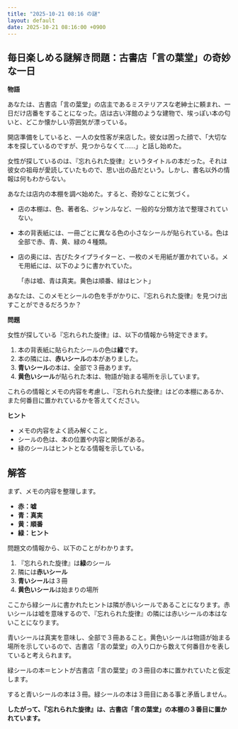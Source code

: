 ```yaml
---
title: "2025-10-21 08:16 の謎"
layout: default
date: 2025-10-21 08:16:00 +0900
---
```

## 毎日楽しめる謎解き問題：古書店「言の葉堂」の奇妙な一日

**物語**

あなたは、古書店「言の葉堂」の店主であるミステリアスな老紳士に頼まれ、一日だけ店番をすることになった。店は古い洋館のような建物で、埃っぽい本の匂いと、どこか懐かしい雰囲気が漂っている。

開店準備をしていると、一人の女性客が来店した。彼女は困った顔で、「大切な本を探しているのですが、見つからなくて……」と話し始めた。

女性が探しているのは、『忘れられた旋律』というタイトルの本だった。それは彼女の祖母が愛読していたもので、思い出の品だという。しかし、書名以外の情報は何もわからない。

あなたは店内の本棚を調べ始めた。すると、奇妙なことに気づく。

*   店の本棚は、色、著者名、ジャンルなど、一般的な分類方法で整理されていない。
*   本の背表紙には、一冊ごとに異なる色の小さなシールが貼られている。色は全部で赤、青、黄、緑の４種類。
*   店の奥には、古びたタイプライターと、一枚のメモ用紙が置かれている。メモ用紙には、以下のように書かれていた。

    「赤は嘘、青は真実。黄色は順番、緑はヒント」

あなたは、このメモとシールの色を手がかりに、『忘れられた旋律』を見つけ出すことができるだろうか？

**問題**

女性が探している『忘れられた旋律』は、以下の情報から特定できます。

1.  本の背表紙に貼られたシールの色は**緑**です。
2.  本の隣には、**赤いシール**の本がありました。
3.  **青いシール**の本は、全部で３冊あります。
4.  **黄色いシール**が貼られた本は、物語が始まる場所を示しています。

これらの情報とメモの内容を考慮し、『忘れられた旋律』はどの本棚にあるか、また何番目に置かれているかを答えてください。

**ヒント**

*   メモの内容をよく読み解くこと。
*   シールの色は、本の位置や内容と関係がある。
*   緑のシールはヒントとなる情報を示している。

## 解答

まず、メモの内容を整理します。

*   **赤：嘘**
*   **青：真実**
*   **黄：順番**
*   **緑：ヒント**

問題文の情報から、以下のことがわかります。

1.  『忘れられた旋律』は**緑**のシール
2.  隣には**赤いシール**
3.  **青いシール**は３冊
4.  **黄色いシール**は始まりの場所

ここから緑シールに書かれたヒントは隣が赤いシールであることになります。赤いシールは嘘を意味するので、『忘れられた旋律』の隣には赤いシールの本はないことになります。

青いシールは真実を意味し、全部で３冊あること。黄色いシールは物語が始まる場所を示しているので、古書店「言の葉堂」の入り口から数えて何番目かを表していると考えられます。

緑シールの本＝ヒントが古書店「言の葉堂」の３冊目の本に置かれていたと仮定します。

すると青いシールの本は３冊。緑シールの本は３冊目にある事と矛盾しません。

**したがって、『忘れられた旋律』は、古書店「言の葉堂」の本棚の３番目に置かれています。**
